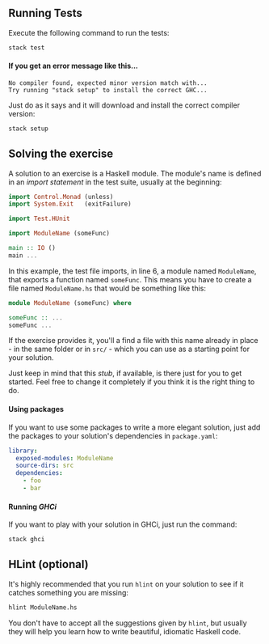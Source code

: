 
## Running Tests

Execute the following command to run the tests:

```bash
stack test
```

#### If you get an error message like this...

```
No compiler found, expected minor version match with...
Try running "stack setup" to install the correct GHC...
```

Just do as it says and it will download and install
the correct compiler version:

```bash
stack setup
```

## Solving the exercise

A solution to an exercise is a Haskell module. The module's name is defined
in an *import statement* in the test suite, usually at the beginning:

```haskell
import Control.Monad (unless)
import System.Exit   (exitFailure)

import Test.HUnit

import ModuleName (someFunc)

main :: IO ()
main ...
```

In this example, the test file imports, in line 6, a module named
`ModuleName`, that exports a function named `someFunc`. This means you have
to create a file named `ModuleName.hs` that would be something like this:

```haskell
module ModuleName (someFunc) where

someFunc :: ...
someFunc ...
```

If the exercise provides it, you'll a find a file with this name already
in place - in the same folder or in `src/` - which you can use as a starting
point for your solution.

Just keep in mind that this *stub*, if available, is there just for you
to get started. Feel free to change it completely if you think it is the
right thing to do.

#### Using packages

If you want to use some packages to write a more elegant solution, just
add the packages to your solution's dependencies in `package.yaml`:

```yaml
library:
  exposed-modules: ModuleName
  source-dirs: src
  dependencies:
    - foo
    - bar
```

#### Running *GHCi*

If you want to play with your solution in GHCi, just run the command:

```bash
stack ghci
```

## HLint (optional)

It's highly recommended that you run `hlint` on your solution to see if it
catches something you are missing:

```bash
hlint ModuleName.hs
```

You don't have to accept all the suggestions given by `hlint`, but usually
they will help you learn how to write beautiful, idiomatic Haskell code.
